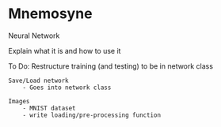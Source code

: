 Mnemosyne
=========

Neural Network

Explain what it is and how to use it


To Do:
	Restructure training (and testing) to be in network class
	
	Save/Load network
		- Goes into network class
			
	Images
		- MNIST dataset
		- write loading/pre-processing function


